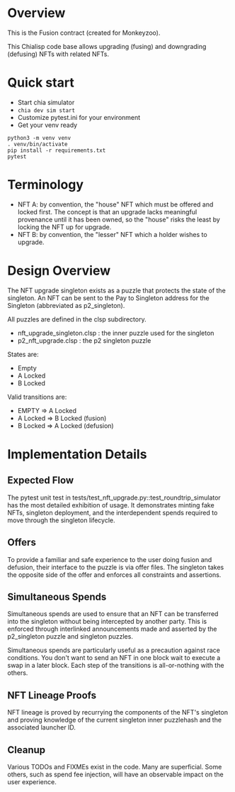 # Overview

This is the Fusion contract (created for Monkeyzoo).

This Chialisp code base allows upgrading (fusing) and downgrading (defusing) NFTs with related NFTs. 

# Quick start

* Start chia simulator
*   `chia dev sim start`
* Customize pytest.ini for your environment
* Get your venv ready

```
python3 -m venv venv
. venv/bin/activate
pip install -r requirements.txt
pytest
```

# Terminology

- NFT A: by convention, the "house" NFT which must be offered and locked first. The concept is that an upgrade lacks meaningful provenance until it has been owned, so the "house" risks the least by locking the NFT up for upgrade.
- NFT B: by convention, the "lesser" NFT which a holder wishes to upgrade.

# Design Overview

The NFT upgrade singleton exists as a puzzle that protects the state of the singleton. An NFT can be sent to the Pay to Singleton address for the Singleton (abbreviated as p2_singleton). 

All puzzles are defined in the clsp subdirectory.

- nft_upgrade_singleton.clsp : the inner puzzle used for the singleton
- p2_nft_upgrade.clsp : the p2 singleton puzzle

States are:

- Empty
- A Locked
- B Locked

Valid transitions are:

- EMPTY => A Locked
- A Locked => B Locked (fusion)
- B Locked => A Locked (defusion)

# Implementation Details

## Expected Flow

The pytest unit test in tests/test_nft_upgrade.py::test_roundtrip_simulator has the most detailed exhibition of usage. It demonstrates minting fake NFTs, singleton deployment, and the interdependent spends required to move through the singleton lifecycle.

## Offers 

To provide a familiar and safe experience to the user doing fusion and defusion, their interface to the puzzle is via offer files. The singleton takes the opposite side of the offer and enforces all constraints and assertions.

## Simultaneous Spends

Simultaneous spends are used to ensure that an NFT can be transferred into the singleton without being intercepted by another party.
This is enforced through interlinked announcements made and asserted by the p2_singleton puzzle and singleton puzzles.

Simultaneous spends are particularly useful as a precaution against race conditions. You don't want to send an NFT in one block wait to execute a swap in a later block. Each step of the transitions is all-or-nothing with the others.

## NFT Lineage Proofs

NFT lineage is proved by recurrying the components of the NFT's singleton and proving knowledge of the current singleton inner puzzlehash and the associated launcher ID.

## Cleanup

Various TODOs and FIXMEs exist in the code. Many are superficial. Some others, such as spend fee injection, will have an observable impact on the user experience.
